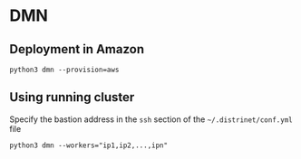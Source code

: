 # DMN

## Deployment in Amazon

```
python3 dmn --provision=aws
```

## Using running cluster

Specify the bastion address in the `ssh` section of the `~/.distrinet/conf.yml` file

```
python3 dmn --workers="ip1,ip2,...,ipn"
```
